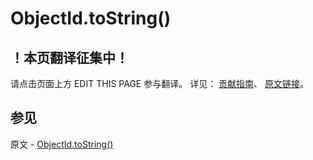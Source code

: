 # ObjectId.toString()

## ！本页翻译征集中！

请点击页面上方 EDIT THIS PAGE 参与翻译。
详见：
[贡献指南]( https://github.com/JinMuInfo/MongoDB-Manual-zh/blob/master/CONTRIBUTING.md )、
[原文链接](  https://docs.mongodb.com/manual/reference/method/ObjectId.toString/  )。

## 参见

原文 - [ObjectId.toString()]( https://docs.mongodb.com/manual/reference/method/ObjectId.toString/ )

